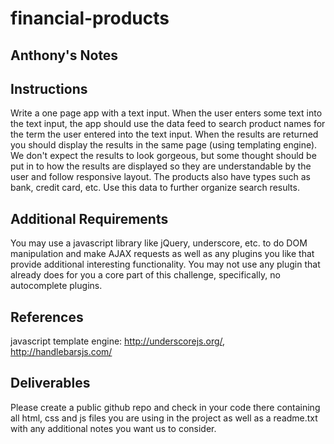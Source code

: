 # financial-products

Anthony's Notes
-----------------

Instructions
-----------------
Write a one page app with a text input. When the user enters some text into
the text input, the app should use the data feed to search product names for
the term the user entered into the text input. When the results are returned
you should display the results in the same page (using templating engine).
We don't expect the results to look gorgeous, but some thought should be put
in to how the results are displayed so they are understandable by the user and
follow responsive layout. The products also have types such as bank, credit
card, etc. Use this data to further organize search results.


Additional Requirements
-----------------------------------
You may use a javascript library like jQuery, underscore, etc. to do DOM
manipulation and make AJAX requests as well as any plugins you like that
provide additional interesting functionality. You may not use any plugin
that already does for you a core part of this challenge, specifically, no
autocomplete plugins.

References
-----------------
javascript template engine: http://underscorejs.org/, http://handlebarsjs.com/

Deliverables
------------------
Please create a public github repo and check in your code there containing all
html, css and js files you are using in the project as well as a readme.txt
with any additional notes you want us to consider.
